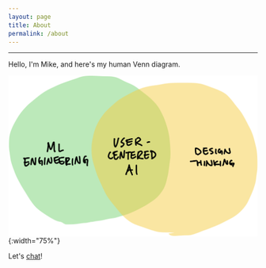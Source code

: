 ```yaml
---
layout: page
title: About
permalink: /about
---
```


<p><hr class="hr-page"></p>

<style>
img {
    /*border-radius: 10%;*/
    display: block;
    margin: 0 auto;
}
</style>

<!-- ![notion avatar](/assets/images/mike-avatar.png){:width="25%"} -->

Hello, I'm Mike, and here's my human Venn diagram.

![notion avatar](/assets/images/mike-venn-diagram.png){:width="75%"}

<!-- I am passionate about digital innovation, and I participate by strategizing, building, and scaling great **AI-driven digital products and services**.

I can set executive-level **visions and strategies**, formulate detailed **roadmaps**, and dive in with **hands-on execution**.

I strive for organizational excellence by practicing **agility**, encouraging **experimentation**, and embracing a **user-centered** mindset. I believe in starting with the desired customer experience and working backwards to develop and iterate on new ideas or products.

My leadership styles are **strategic**, **democratic**, and **situational**. My core values are **empathy**, **growth**, **collaboration**, **ownership**, **pragmatism**, **resolve**, and **openness**.

I'm a technologist at heart, and I have a deep understanding of **Cloud Native**, **Big Data**, and **Machine Learning** technologies. I am excellent with **Agile** and **Scrum** methodologies, and well-versed in **Lean Product** and **Design Thinking**.
 -->

Let's [chat](mailto:hellomikelo@gmail.com)!